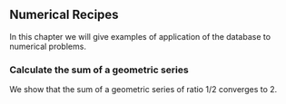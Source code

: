 ## Numerical Recipes

In this chapter we will give examples of application of the database to numerical problems.

### Calculate the sum of a geometric series

We show that the sum of a geometric series of ratio 1/2 converges to 2.

[embedmd]:# (sql/sum-of-geometric-series.sql)
